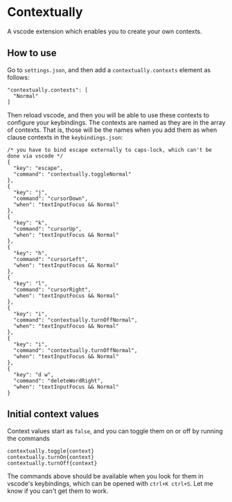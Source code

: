 # Contextually

A vscode extension which enables you to create your own contexts.

## How to use
Go to `settings.json`, and then add a `contextually.contexts` element as follows:
```json5
"contextually.contexts": [
  "Normal"
]
```
Then reload vscode, and then you will be able to use these contexts to configure your keybindings.
The contexts are named as they are in the array of contexts. That is, those will be the names when
you add them as when clause contexts in the `keybindings.json`:
```json5
/* you have to bind escape externally to caps-lock, which can't be done via vscode */
{
  "key": "escape",
  "command": "contextually.toggleNormal"
},
{
  "key": "j",
  "command": "cursorDown",
  "when": "textInputFocus && Normal"
},
{
  "key": "k",
  "command": "cursorUp",
  "when": "textInputFocus && Normal"
},
{
  "key": "h",
  "command": "cursorLeft",
  "when": "textInputFocus && Normal"
},
{
  "key": "l",
  "command": "cursorRight",
  "when": "textInputFocus && Normal"
},
{
  "key": "i",
  "command": "contextually.turnOffNormal",
  "when": "textInputFocus && Normal"
},
{
  "key": "i",
  "command": "contextually.turnOffNormal",
  "when": "textInputFocus && Normal"
},
{
  "key": "d w",
  "command": "deleteWordRight",
  "when": "textInputFocus && Normal"
}
```

## Initial context values
Context values start as `false`, and you can toggle them on or off by running the commands
```
contextually.toggle{context}
contextually.turnOn{context}
contextually.turnOff{context}
```

The commands above should be available when you look for them in vscode's keybindings,
which can be opened with `ctrl+K ctrl+S`. Let me know if you can't get them to work.
